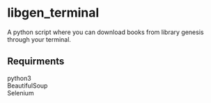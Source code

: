 # libgen_terminal
A python script where you can download books from library genesis through your terminal.

## Requirments
python3                                                            
BeautifulSoup                                                                                      
Selenium                                                                         
